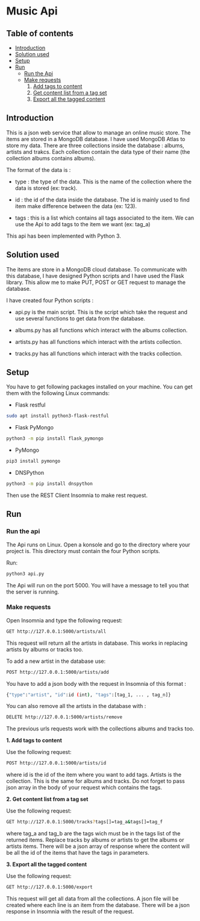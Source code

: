 # Music Api

## Table of contents

- [Introduction](#link1)
- [Solution used](#link2)
- [Setup](#link3)
- [Run](#link4)
   - [Run the Api](#link5)
   - [Make requests](#link6)
        1. [Add tags to content](#link7)
        2. [Get content list from a tag set](#link8)
        3. [Export all the tagged content](#link9)

## Introduction  <a id="link1">

This is a json web service that allow to manage an online music store. The items are stored in a MongoDB database. I have used MongoDB Atlas to store my data. There are three collections inside the database : albums, artists and trakcs. Each collection contain the data type of their name (the collection albums contains albums).

The format of the data is : 

 - type : the type of the data. This is the name of the collection where the data is stored (ex: track).
 
 - id : the id of the data inside the database. The id is mainly used to find item make difference between the data (ex: 123).
 
 - tags : this is a list which contains all tags associated to the item. We can use the Api to add tags to the item we want (ex: tag_a)
 
This api has been implemented with Python 3.

## Solution used  <a id="link2">

The items are store in a MongoDB cloud database. To communicate with this database, I have designed Python scripts and I have used the Flask library. This allow me to make PUT, POST or GET request to manage the database.

I have created four Python scripts : 
 
 - api.py is the main script. This is the script which take the request and use several functions to get data from the database.
 
 - albums.py has all functions which interact with the albums collection.
 
 - artists.py has all functions which interact with the artists collection.

 - tracks.py has all functions which interact with the tracks collection.
 
 
 ## Setup  <a id="link3">
 
 You have to get following packages installed on your machine. You can get them with the following Linux commands:
 
 - Flask restful
 ```bash
 sudo apt install python3-flask-restful
 ```
 
  - Flask PyMongo
  ```bash
 python3 -m pip install flask_pymongo
 ```
 
   - PyMongo
  ```bash
 pip3 install pymongo
 ```
 
 - DNSPython
 ```bash
 python3 -m pip install dnspython
 ```
 
 Then use the REST Client Insomnia to make rest request.
 
 ## Run  <a id="link4">
 
 ### Run the api  <a id="link5">
 
 The Api runs on Linux. Open a konsole and go to the directory where your project is. This directory must contain the four Python scripts. 
 
 Run: 
  ```bash
 python3 api.py
 ```
 The Api will run on the port 5000. You will have a message to tell you that the server is running.
 
 ### Make requests  <a id="link6">
 
 Open Insomnia and type the following request:
 
 ```bash
GET http://127.0.0.1:5000/artists/all
 ```
 This request will return all the artists in database. This works in replacing artists by albums or tracks too.
 
 To add a new artist in the database use:
  ```bash
POST http://127.0.0.1:5000/artists/add
 ```
 You have to add a json body with the request in Insomnia of this format :
  ```bash
{"type":"artist", "id":id (int), "tags":[tag_1, ... , tag_n]}
 ```

 You can also remove all the artists in the database with : 
 
   ```bash
DELETE http://127.0.0.1:5000/artists/remove
 ```
 
 The previous urls requests work with the collections albums and tracks too.
 
 **1. Add tags to content** <a id="link7">
 
 Use the following request:
  ```bash
POST http://127.0.0.1:5000/artists/id
 ```
 where id is the id of the item where you want to add tags. Artists is the collection. This is the same for albums and tracks. Do not forget to pass json array in the body of your request which contains the tags.
 
 **2. Get content list from a tag set** <a id="link8">
 
  Use the following request:
  ```bash
GET http://127.0.0.1:5000/tracks?tags[]=tag_a&tags[]=tag_f
 ```
where tag_a and tag_b are the tags wich must be in the tags list of the returned items. Replace tracks by albums or artists to get the albums or artists items.
There will be a json array of response where the content will be all the id of the items that have the tags in parameters.
 
 **3. Export all the tagged content** <a id="link9">

  Use the following request:
  ```bash
GET http://127.0.0.1:5000/export
 ```
This request will get all data from all the collections. A json file will be created where each line is an item from the database.
There will be a json response in Insomnia with the result of the request.
